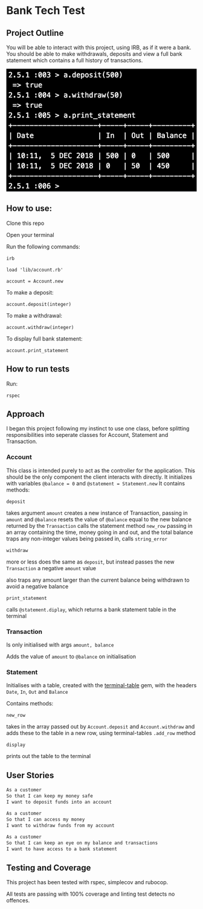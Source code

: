 # Bank Tech Test


## Project Outline

You will be able to interact with this project, using IRB, as if it were a bank. You should be able to make withdrawals, deposits and view a full bank statement which contains a full history of transactions.

![screenshot](images/bank-screenshot.png)


## How to use:

Clone this repo

Open your terminal

Run the following commands:

```
irb
```

```
load 'lib/account.rb'
```

```
account = Account.new
```

To make a deposit:

```
account.deposit(integer)
```

To make a withdrawal:

```
account.withdraw(integer)
```

To display full bank statement:

```
account.print_statement
```


## How to run tests

Run:

```
rspec
```


## Approach

I began this project following my instinct to use one class, before splitting responsibilities into seperate classes for Account, Statement and Transaction.

### Account

This class is intended purely to act as the controller for the application. This should be the only component the client interacts with directly.
It initializes with variables `@balance = 0` and `@statement = Statement.new`
It contains methods:

```
deposit
```
takes argument `amount`
creates a new instance of Transaction, passing in `amount` and `@balance`
resets the value of `@balance` equal to the new balance returned by the `Transaction`
calls the statement method `new_row` passing in an array containing the time, money going in and out, and the total balance
traps any non-integer values being passed in, calls `string_error`

```
withdraw
```
more or less does the same as `deposit`, but instead passes the new `Transaction` a negative `amount` value

also traps any amount larger than the current balance being withdrawn to avoid a negative balance

```
print_statement
```
calls `@statement.diplay`, which returns a bank statement table in the terminal

### Transaction

Is only initialised with args `amount, balance`

Adds the value of `amount` to `@balance` on initialisation

### Statement

Initialises with a table, created with the [terminal-table](https://github.com/tj/terminal-table) gem, with the headers `Date`, `In`, `Out` and `Balance`

Contains methods:

```
new_row
```
takes in the array passed out by `Account.deposit` and `Account.withdraw` and adds these to the table in a new row, using terminal-tables `.add_row` method

```
display
```
prints out the table to the terminal


## User Stories

```
As a customer
So that I can keep my money safe
I want to deposit funds into an account
```

```
As a customer
So that I can access my money
I want to withdraw funds from my account
```

```
As a customer
So that I can keep an eye on my balance and transactions
I want to have access to a bank statement
```

## Testing and Coverage

This project has been tested with rspec, simplecov and rubocop.

All tests are passing with 100% coverage and linting test detects no offences.
